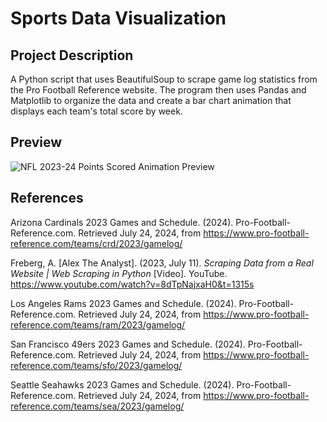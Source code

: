 # Sports Data Visualization

## Project Description
A Python script that uses BeautifulSoup to scrape game log statistics from the Pro Football Reference website. The program then uses Pandas and Matplotlib to organize the data and create a bar chart animation that displays each team's total score by week.

## Preview

![NFL 2023-24 Points Scored Animation Preview](https://github.com/user-attachments/assets/3ca1eb34-08d5-484e-b9b1-6c2060274aa3)



## References
Arizona Cardinals 2023 Games and Schedule. (2024). Pro-Football-Reference.com. Retrieved July 24, 2024, from https://www.pro-football-reference.com/teams/crd/2023/gamelog/

Freberg, A. [Alex The Analyst]. (2023, July 11). _Scraping Data from a Real Website | Web Scraping in Python_ [Video]. YouTube. https://www.youtube.com/watch?v=8dTpNajxaH0&t=1315s

Los Angeles Rams 2023 Games and Schedule. (2024). Pro-Football-Reference.com. Retrieved July 24, 2024, from https://www.pro-football-reference.com/teams/ram/2023/gamelog/

San Francisco 49ers 2023 Games and Schedule. (2024). Pro-Football-Reference.com. Retrieved July 24, 2024, from https://www.pro-football-reference.com/teams/sfo/2023/gamelog/

Seattle Seahawks 2023 Games and Schedule. (2024). Pro-Football-Reference.com. Retrieved July 24, 2024, from https://www.pro-football-reference.com/teams/sea/2023/gamelog/

‌
‌
